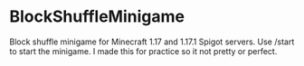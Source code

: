 # BlockShuffleMinigame
Block shuffle minigame for Minecraft 1.17 and 1.17.1 Spigot servers. 
Use /start to start the minigame.
I made this for practice so it not pretty or perfect.

